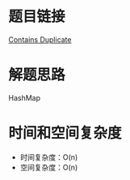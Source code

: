 # 题目链接

[Contains Duplicate](https://leetcode.com/problems/contains-duplicate/)

# 解题思路

HashMap

# 时间和空间复杂度

- 时间复杂度：O(n)
- 空间复杂度：O(n)

